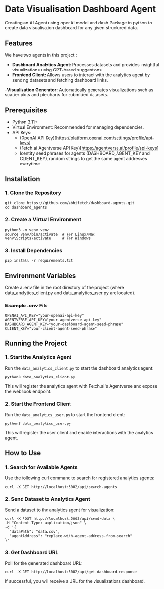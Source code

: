 # Data Visualisation Dashboard Agent

Creating an AI Agent using openAI model and dash Package in python to create data visualisation dashboard for any given structured data.

## Features

We have two agents in this project : 

- **Dashboard Analytics Agent:** Processes datasets and provides insightful visualizations using GPT-based suggestions.
- **Frontend Client:** Allows users to interact with the analytics agent by sending datasets and fetching dashboard links.



-**Visualization Generator:** Automatically generates visualizations such as scatter plots and pie charts for submitted datasets.

## Prerequisites

- Python 3.11+
- Virtual Environment: Recommended for managing dependencies.
- API Keys:
    - (OpenAI API Key)[https://platform.openai.com/settings/profile/api-keys]
    - (Fetch.ai Agentverse API Key)[https://agentverse.ai/profile/api-keys]
    - Identity seed phrases for agents (DASHBOARD_AGENT_KEY and CLIENT_KEY), random strings to get the same agent addresses everytime.

## Installation

### 1. Clone the Repository

```
git clone https://github.com/abhifetch/dashboard-agents.git
cd dashboard_agents
```

### 2. Create a Virtual Environment

```
python3 -m venv venv
source venv/bin/activate  # For Linux/Mac
venv\Scripts\activate     # For Windows
```

### 3. Install Dependencies
```
pip install -r requirements.txt
```

## Environment Variables

Create a .env file in the root directory of the project (where data_analytics_client.py and data_analytics_user.py are located).

### Example .env File

```
OPENAI_API_KEY="your-openai-api-key"
AGENTVERSE_API_KEY="your-agentverse-api-key"
DASHBOARD_AGENT_KEY="your-dashboard-agent-seed-phrase"
CLIENT_KEY="your-client-agent-seed-phrase"
```

## Running the Project

### 1. Start the Analytics Agent

Run the `data_analytics_client.py` to start the dashboard analytics agent:

```
python3 data_analytics_client.py
```
This will register the analytics agent with Fetch.ai's Agentverse and expose the webhook endpoint.

### 2. Start the Frontend Client
Run the `data_analytics_user.py` to start the frontend client:

```
python3 data_analytics_user.py
```
This will register the user client and enable interactions with the analytics agent.

## How to Use
### 1. Search for Available Agents
Use the following curl command to search for registered analytics agents:
```
curl -X GET http://localhost:5002/api/search-agents
```

### 2. Send Dataset to Analytics Agent
Send a dataset to the analytics agent for visualization:
```
curl -X POST http://localhost:5002/api/send-data \
-H "Content-Type: application/json" \
-d '{
  "dataPath": "data.csv",
  "agentAddress": "replace-with-agent-address-from-search"
}'
```

### 3. Get Dashboard URL
Poll for the generated dashboard URL:

```
curl -X GET http://localhost:5002/api/get-dashboard-response
```

If successful, you will receive a URL for the visualizations dashboard.



